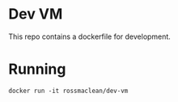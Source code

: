 # Dev VM
This repo contains a dockerfile for development.

# Running
`docker run -it rossmaclean/dev-vm`